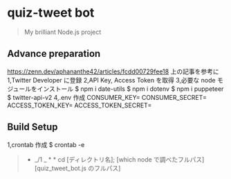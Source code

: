 # quiz-tweet bot

> My brilliant Node.js project

## Advance preparation

https://zenn.dev/aphananthe42/articles/fcdd00729fee18
上の記事を参考に
1,Twitter Developer に登録
2,API Key, Access Token を取得
3,必要な node モジュールをインストール
$ npm i date-utils
$ npm i dotenv
$ npm i puppeteer
$ twitter-api-v2
4,.env 作成
CONSUMER_KEY=
CONSUMER_SECRET=
ACCESS_TOKEN_KEY=
ACCESS_TOKEN_SECRET=

## Build Setup

1,crontab 作成
$ crontab -e

> - _/1 _ \* \* cd [ディレクトリ名]; [which node で調べたフルパス] [quiz_tweet_bot.js のフルパス]
